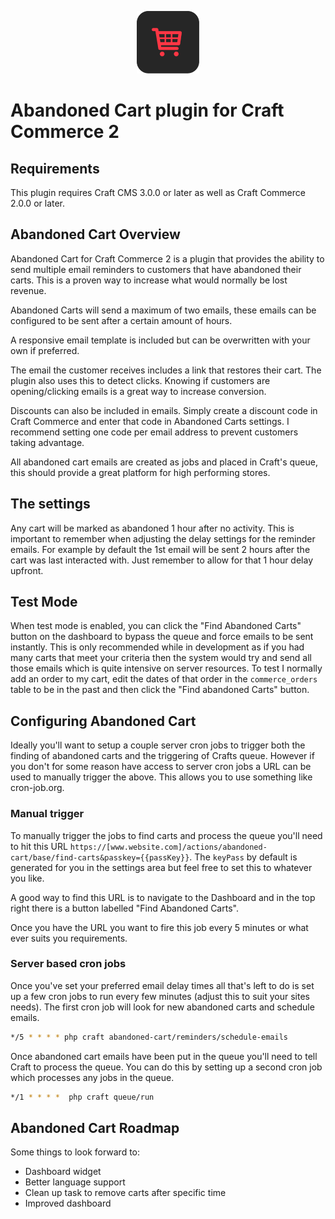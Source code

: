 <p align="center"><a href="https://plugins.craftcms.com/abandoned-cart" target="_blank"><img src="./src/icon.svg" width="100" height="100" alt="Abandoned Cart plugin for Craft Commerce 2"></a></p>

# Abandoned Cart plugin for Craft Commerce 2

## Requirements

This plugin requires Craft CMS 3.0.0 or later as well as Craft Commerce 2.0.0 or later.

## Abandoned Cart Overview

Abandoned Cart for Craft Commerce 2 is a plugin that provides the ability to send multiple email
reminders to customers that have abandoned their carts. This is a proven way to increase what would normally be lost revenue.

Abandoned Carts will send a maximum of two emails, these emails can be configured to be sent after a certain amount of hours.

A responsive email template is included but can be overwritten with your own if preferred.

The email the customer receives includes a link that restores their cart. 
The plugin also uses this to detect clicks. Knowing if customers are opening/clicking emails is a great way to increase conversion.

Discounts can also be included in emails. Simply create a discount code in Craft Commerce and enter that code in
Abandoned Carts settings. I recommend setting one code per email address to prevent customers taking advantage.

All abandoned cart emails are created as jobs and placed in Craft's queue, this should provide a great platform
for high performing stores.

## The settings

Any cart will be marked as abandoned 1 hour after no activity. This is important to remember when adjusting the delay settings for the reminder
emails. For example by default the 1st email will be sent 2 hours after the cart was last interacted with. Just remember to allow for that 1 hour delay upfront.

## Test Mode
When test mode is enabled, you can click the "Find Abandoned Carts" button on the dashboard to bypass the queue and force emails to be sent instantly.
This is only recommended while in development as if you had many carts that meet your criteria then the system would try and send all those emails which is quite intensive on server resources.
To test I normally add an order to my cart, edit the dates of that order in the `commerce_orders` table to be in the past and then click the "Find abandoned Carts" button.

## Configuring Abandoned Cart

Ideally you'll want to setup a couple server cron jobs to trigger both the finding of abandoned carts and the triggering of Crafts queue.
However if you don't for some reason have access to server cron jobs a URL can be used to manually trigger the above. 
This allows you to use something like cron-job.org.

### Manual trigger
To manually trigger the jobs to find carts and process the queue you'll need to hit this URL `https://[www.website.com]/actions/abandoned-cart/base/find-carts&passkey={{passKey}}`. The `keyPass` by default is generated for you in the settings area but feel free to set this to whatever you like.

A good way to find this URL is to navigate to the Dashboard and in the top right there is a button labelled "Find Abandoned Carts".

Once you have the URL you want to fire this job every 5 minutes or what ever suits you requirements.

### Server based cron jobs
Once you've set your preferred email delay times all that's left to do is set up a few cron
jobs to run every few minutes (adjust this to suit your sites needs). The first cron job will look for new
abandoned carts and schedule emails.

```sh
*/5 * * * * php craft abandoned-cart/reminders/schedule-emails
```

Once abandoned cart emails have been put in the queue you'll need to tell Craft to process the queue.
You can do this by setting up a second cron job which processes any jobs in the queue.

```sh
*/1 * * * *  php craft queue/run
```

## Abandoned Cart Roadmap

Some things to look forward to:

* Dashboard widget
* Better language support
* Clean up task to remove carts after specific time
* Improved dashboard